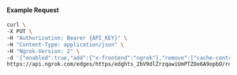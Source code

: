<!-- Code generated for API Clients. DO NOT EDIT. -->

#### Example Request

```bash
curl \
-X PUT \
-H "Authorization: Bearer {API_KEY}" \
-H "Content-Type: application/json" \
-H "Ngrok-Version: 2" \
-d '{"enabled":true,"add":{"x-frontend":"ngrok"},"remove":["cache-control"]}' \
https://api.ngrok.com/edges/https/edghts_2bV9dlZrzqawiUmPTZOe6A9opbO/routes/edghtsrt_2bV9dpiB58QAOqDBKePNTg3rj1R/request_headers
```
